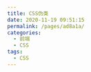 ```yaml
---
title: CSS伪类
date: 2020-11-19 09:51:15
permalink: /pages/ad8a1a/
categories:
  - 前端
  - CSS
tags:
  - CSS
---
```

